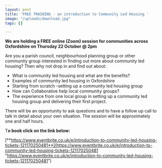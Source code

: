 ```yaml
---
layout: post
title: 'FREE TRAINING - an introduction to Community Led Housing '
image: "/uploads/download.jpg"
tags: []

---
```

**We are holding a FREE online (Zoom) session for communities across Oxfordshire on Thursday 22 October @ 2pm**

Are you a parish council, neighbourhood planning group or other community group interested in finding out more about community led housing? Then why not drop in and find out about:

* What is community led housing and what are the benefits?
* Examples of community led housing in Oxfordshire
* Starting from scratch -setting up a community led housing group
* How can Collaborative help local community groups?
* The experience from one local group in setting up a community led housing group and delivering their first project.

There will be an opportunity to ask questions and to have a follow up call to talk in detail about your own situation. The session will be approximately one and half hours.

T**o book click on the link below:**

[**https://www.eventbrite.co.uk/e/introduction-to-community-led-housing-tickets-121170250481**](https://www.eventbrite.co.uk/e/introduction-to-community-led-housing-tickets-121170250481 "https://www.eventbrite.co.uk/e/introduction-to-community-led-housing-tickets-121170250481")